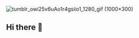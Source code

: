 ![tumblr_owi25v6uAo1r4gsiio1_1280_gif (1000×300)](https://github.com/user-attachments/assets/9d0a83d3-1f39-42a5-b15d-30b0f58e01f8)

## Hi there 👋

<!--
**vickybelario/vickybelario** is a ✨ _special_ ✨ repository because its `README.md` (this file) appears on your GitHub profile.

Here are some ideas to get you started:

- 🔭 I’m currently working on ...
- 🌱 I’m currently learning ...
- 👯 I’m looking to collaborate on ...
- 🤔 I’m looking for help with ...
- 💬 Ask me about ...
- 📫 How to reach me: ...
- 😄 Pronouns: ...
- ⚡ Fun fact: ...
-->
